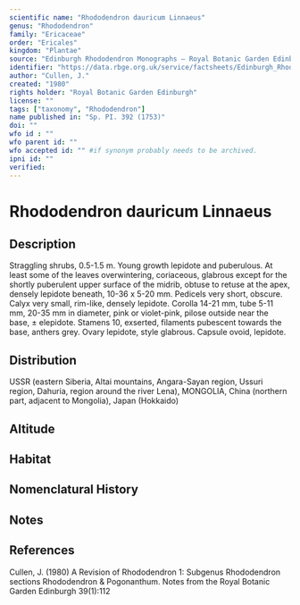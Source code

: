 ```yaml
---
scientific name: "Rhododendron dauricum Linnaeus"
genus: "Rhododendron"
family: "Ericaceae"
order: "Ericales"
kingdom: "Plantae"
source: "Edinburgh Rhododendron Monographs – Royal Botanic Garden Edinburgh"
identifier: "https://data.rbge.org.uk/service/factsheets/Edinburgh_Rhododendron_Monographs.xhtml"
author: "Cullen, J."
created: "1980"
rights holder: "Royal Botanic Garden Edinburgh"
license: ""
tags: ["taxonomy", "Rhododendron"]
name published in: "Sp. PI. 392 (1753)"
doi: ""
wfo id : ""
wfo parent id: ""
wfo accepted id: "" #if synonym probably needs to be archived.                      
ipni id: ""
verified:
---
```


                       

# Rhododendron dauricum Linnaeus

## Description
Straggling shrubs, 0.5-1.5 m. Young growth lepidote and puberulous. At least some of the leaves overwintering, coriaceous, glabrous except for the shortly puberulent upper surface of the midrib, obtuse to retuse at the apex, densely lepidote beneath, 10-36 x 5-20 mm. Pedicels very short, obscure. Calyx very small, rim-like, densely lepidote. Corolla 14-21 mm, tube 5-11 mm, 20-35 mm in diameter, pink or violet-pink, pilose outside near the base, ± elepidote. Stamens 10, exserted, filaments pubescent towards the base, anthers grey. Ovary lepidote, style glabrous. Capsule ovoid, lepidote.

## Distribution
USSR (eastern Siberia, Altai mountains, Angara-Sayan region, Ussuri region, Dahuria, region around the river Lena), MONGOLIA, China (northern part, adjacent to Mongolia), Japan (Hokkaido)

## Altitude


## Habitat


## Nomenclatural History

                       
## Notes


## References

Cullen, J. (1980) A Revision of Rhododendron 1: Subgenus Rhododendron sections Rhododendron & Pogonanthum. Notes from the Royal Botanic Garden Edinburgh 39(1):112
